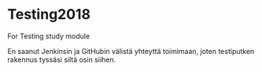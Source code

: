 # Testing2018
For Testing study module

En saanut Jenkinsin ja GitHubin välistä yhteyttä toimimaan, joten testiputken rakennus tyssäsi siltä osin siihen.
